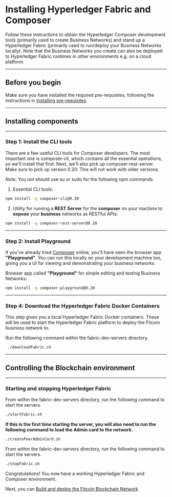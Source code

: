 # Installing Hyperledger Fabric and Composer

Follow these instructions to obtain the Hyperledger Composer development tools (primarily used to create Business Networks) and stand up a Hyperledger Fabric (primarily used to run/deploy your Business Networks locally). Note that the Business Networks you create can also be deployed to Hyperledger Fabric runtimes in other environments e.g. on a cloud platform.

---

## Before you begin

Make sure you have installed the required pre-requisites, following the instructions in [Installing pre-requisites](../README.md).

---

## Installing components

---

### Step 1: Install the CLI tools

There are a few useful CLI tools for Composer developers. The most important one is composer-cli, which contains all the essential operations, so we'll install that first. Next, we'll also pick up composer-rest-server. Make sure to pick up version 0.20. This will not work with older versions.

_Note:_ You *not* should use su or sudo for the following npm commands.

1. Essential CLI tools:    
```sh
npm install -g composer-cli@0.20
```

2. Utility for running a **REST Server** for the **composer** on your machine to **expose** your **business** networks as RESTful APIs:
```sh  
npm install -g composer-rest-server@0.20
```

---

### Step 2: Install Playground

If you've already tried [Composer](https://composer-playground.mybluemix.net/) online, you'll have seen the browser app **"Playground"**. You can run this locally on your development machine too, giving you a UI for viewing and demonstrating your business networks.

Browser app called **"Playground"** for simple editing and testing Business Networks:
```sh
npm install -g composer-playground@0.20
```

---

### Step 4: Download the Hyperledger Fabric Docker Containers

This step gives you a local Hyperledger Fabric Docker containers. These will be used to start the Hyperledger Fabric platform to deploy the Fitcoin business network to.

Run the following command within the fabric-dev-servers directory.
```sh
 ./downloadFabric.sh
```
---

## Controlling the Blockchain environment

---

### Starting and stopping Hyperledger Fabric

From within the fabric-dev-servers directory, run the following command to start the servers.
```sh
./startFabric.sh
```

**If this is the first time starting the server, you will also need to run the following command to load the Admin card to the network.**
```sh
./createPeerAdminCard.sh
```

From within the fabric-dev-servers directory, run the following command to start the servers.
```sh
./stopFabric.sh
```

Congratulations! You now have a working Hyperledger Fabric and Composer environment.

Next, you can [Build and deploy the Fitcoin Blockchain Network](../wolfpack-fitclub-fitcoin/README.md)